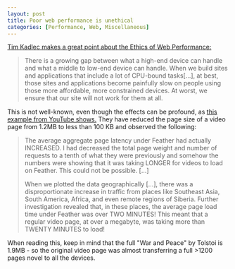 ```yaml
---
layout: post
title: Poor web performance is unethical
categories: [Performance, Web, Miscellaneous]
---
```

[Tim Kadlec makes a great point about the Ethics of Web Performance:](https://timkadlec.com/remembers/2019-01-09-the-ethics-of-performance/)
> There is a growing gap between what a high-end device can handle and what a middle to low-end device can handle. When we build sites and applications that include a lot of CPU-bound tasks[...], at best, those sites and applications become painfully slow on people using those more affordable, more constrained devices. At worst, we ensure that our site will not work for them at all.

This is not well-known, even though the effects can be profound, as [this example from YouTube shows.](https://blog.chriszacharias.com/page-weight-matters) They have reduced the page size of a video page from 1.2MB to less than 100 KB and observed the following:

> The average aggregate page latency under Feather had actually INCREASED. I had decreased the total page weight and number of requests to a tenth of what they were previously and somehow the numbers were showing that it was taking LONGER for videos to load on Feather. This could not be possible. [...]
>  
> When we plotted the data geographically [...], there was a disproportionate increase in traffic from places like Southeast Asia, South America, Africa, and even remote regions of Siberia. Further investigation revealed that, in these places, the average page load time under Feather was over TWO MINUTES! This meant that a regular video page, at over a megabyte, was taking more than TWENTY MINUTES to load! 

When reading this, keep in mind that the full "War and Peace" by Tolstoi is 1.9MB - so the original video page was almost transferring a full >1200 pages novel to all the devices.